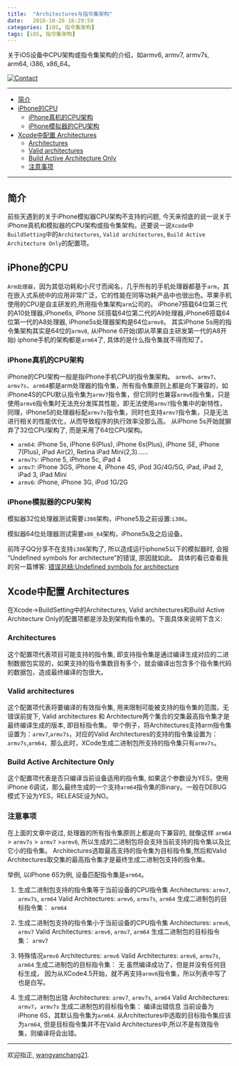 ```yaml
---
title:  "Architectures与指令集架构"
date:   2016-10-26 16:29:59
categories: [iOS, 指令集架构]
tags: [iOS, 指令集架构]
---
```


关于iOS设备中CPU架构或指令集架构的介绍，如armv6, armv7, armv7s, arm64, i386, x86_64。

[![Contact](https://img.shields.io/badge/contact-wangyanchang21-green.svg)](https://github.com/wangyanchang21)

------

- [简介](#简介)
- [iPhone的CPU](#iphone的cpu)
	- [iPhone真机的CPU架构](#iphone真机的cpu架构)
	- [iPhone模拟器的CPU架构](#iphone模拟器的cpu架构)
- [Xcode中配置 Architectures](#xcode中配置-architectures)
	- [Architectures](#architectures)
	- [Valid architectures](#valid-architectures)
	- [Build Active Architecture Only](#build-active-architecture-only)
	- [注意事项](#注意事项)

------

## 简介

前些天遇到的关于iPhone模拟器CPU架构不支持的问题, 今天来彻底的说一说关于iPhone真机和模拟器的CPU架构或指令集架构。还要说一说`Xcode`中`BuildSetting`中的`Architectures`, `Valid architectures`, `Build Active Architecture Only`的配置项。

## iPhone的CPU

`Arm处理器`，因为其低功耗和小尺寸而闻名，几乎所有的手机处理器都基于`arm`，其在嵌入式系统中的应用非常广泛，它的性能在同等功耗产品中也很出色。苹果手机使用的CPU是自主研发的,所用指令集架构`arm`公司的。
iPhone7搭载64位第三代的A10处理器,iPhone6s, iPhone SE搭载64位第二代的A9处理器,iPhone6搭载64位第一代的A8处理器, iPhone5s处理器架构是64位`armv8`。 其实iPhone 5s用的指令集架构其实是64位的`armv8`, 从iPhone 6开始(即从苹果自主研发第一代的A8开始) iphone手机的架构都是`arm64`了, 具体的是什么指令集就不得而知了。 

### iPhone真机的CPU架构

iPhone的CPU架构一般是指iPhone手机CPU的指令集架构。 `armv6`、`armv7`、`armv7s`、`arm64`都是arm处理器的指令集，所有指令集原则上都是向下兼容的，如iPhone4S的CPU默认指令集为`armv7`指令集，但它同时也兼容`armv6`指令集，只是使用`armv6`指令集时无法充分发挥其性能，即无法使用`armv7`指令集中的新特性，同理，iPhone5的处理器标配`armv7s`指令集，同时也支持`armv7`指令集，只是无法进行相关的性能优化，从而导致程序的执行效率没那么高。
从iPhone 5s开始就摒弃了32位CPU架构了, 而是采用了64位CPU架构。 

- `arm64`: iPhone 5s, iPhone 6(Plus), iPhone 6s(Plus), iPhone SE, iPhone 7(Plus), iPad Air(2), Retina iPad Mini(2,3)……   
- `armv7s`: iPhone 5, iPhone 5c, iPad 4    
- `armv7`: iPhone 3GS, iPhone 4, iPhone 4S, iPod 3G/4G/5G, iPad, iPad 2, iPad 3, iPad Mini     
- `armv6`: iPhone, iPhone 3G, iPod 1G/2G   

### iPhone模拟器的CPU架构

模拟器32位处理器测试需要`i386`架构，iPhone5及之前设置:`i386`。

模拟器64位处理器测试需要`x86_64`架构，iPhone5s及之后设备。

前阵子QQ分享不在支持`i386`架构了, 所以造成运行iphone5以下的模拟器时, 会报 “Undefined symbols for architecture”的错误, 原因就如此。 具体的看已查看我的另一篇博客: [错误总结:Undefined symbols for architecture](http://blog.csdn.net/wangyanchang21/article/details/51425309)


## Xcode中配置 Architectures

在Xcode->BuildSetting中的Architectures, Valid architectures和Build Active Architecture Only的配置项都是涉及到架构指令集的。下面具体来说明下含义:

### Architectures

这个配置项代表项目可能支持的指令集, 即支持指令集是通过编译生成对应的二进制数据包实现的，如果支持的指令集数目有多个，就会编译出包含多个指令集代码的数据包，造成最终编译的包很大。
		
### Valid architectures

这个配置项代表将要编译的有效指令集, 用来限制可能被支持的指令集的范围，无错误前提下, Valid architectures 和 Architecture两个集合的交集最高指令集才是最终编译生成的版本, 即目标指令集。
举个例子，将Architectures支持arm指令集设置为：`armv7`,`armv7s`，对应的Valid Architectures的支持的指令集设置为：`armv7s`,`arm64`，那么此时，XCode生成二进制包所支持的指令集只有`armv7s`。 
		
### Build Active Architecture Only

这个配置项代表是否只编译当前设备适用的指令集, 如果这个参数设为YES，使用iPhone 6调试，那么最终生成的一个支持`arm64`指令集的Binary。一般在DEBUG模式下设为YES，RELEASE设为NO。


### 注意事项

在上面的文章中说过, 处理器的所有指令集原则上都是向下兼容的, 就像这样 `arm64` > `armv7s` > `armv7` >`armv6`, 所以生成的二进制包将会支持当前支持的指令集以及比它小的指令集。
Architectures选取最高支持的指令集为目标指令集,然后和Valid Architectures取交集的最高指令集才是最终生成二进制包支持的指令集。

举例, 以iPhone 6S为例, 设备匹配指令集是`arm64`。

1. 生成二进制包支持的指令集等于当前设备的CPU指令集
Architectures:  `armv7`, `armv7s`, `arm64`
Valid Architectures:  `armv6`, `armv7s`, `arm64`
生成二进制包的目标指令集： `arm64` 

2. 生成二进制包支持的指令集小于当前设备的CPU指令集
Architectures:  `armv6`, `armv7`
Valid Architectures: `armv6`, `armv7`, `arm64`
生成二进制包的目标指令集： `armv7`

3. 特殊情况`armv6`
Architectures: `armv6`
Valid Architectures: `armv6`, `armv7s`, `arm64`
生成二进制包的目标指令集： 无
虽然编译成功了，但是并没有任何目标生成， 因为从XCode4.5开始，就不再支持`armv6`指令集，所以列表中写了也是白写。

4. 生成二进制包出错
Architectures: `armv7`, `armv7s`, `arm64`
Valid Architectures: `armv7`，`armv7s`
生成二进制包的目标指令集： 编译出错信息
当前设备为iPhone 6S，其默认指令集为`arm64`. 从Architectures中选取的目标指令集应该为`arm64`, 但是目标指令集并不在Valid Architectures中,所以不是有效指令集，则编译将会出错。


-------

欢迎指正, [wangyanchang21](https://github.com/wangyanchang21).


